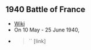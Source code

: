 ## 1940 Battle of France
- [Wiki](https://en.wikipedia.org/wiki/Battle_of_France)
- On 10 May - 25 June 1940,
- > `` [link]
    